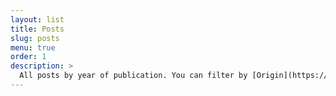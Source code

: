 ```yaml
---
layout: list
title: Posts
slug: posts
menu: true
order: 1
description: >
  All posts by year of publication. You can filter by [Origin](https://www.knightboy.cn/origin),[Master](https://www.knightboy.cn/master).
---
```


